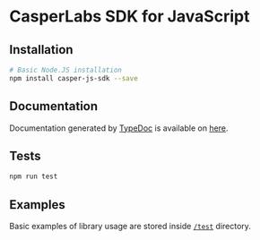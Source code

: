# CasperLabs SDK for JavaScript

## Installation

```bash
# Basic Node.JS installation
npm install casper-js-sdk --save
```

## Documentation

Documentation generated by [TypeDoc](https://typedoc.org/) is available on [here](https://casper-ecosystem.github.io/casper-js-sdk).

## Tests

```bash
npm run test
```

## Examples

Basic examples of library usage are stored inside [`/test`](https://github.com/casper-ecosystem/casper-js-sdk/tree/dev/test) directory.
